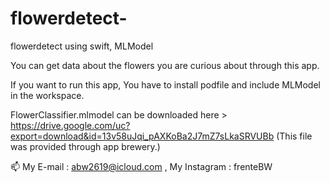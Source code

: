 # flowerdetect-
flowerdetect using swift, MLModel

You can get data about the flowers you are curious about through this app.

If you want to run this app, You have to install podfile and include MLModel in the workspace. 

FlowerClassifier.mlmodel can be downloaded here > https://drive.google.com/uc?export=download&id=13v58uJqi_pAXKoBa2J7mZ7sLkaSRVUBb (This file was provided through app brewery.)

📫 My E-mail : abw2619@icloud.com , My Instagram : frenteBW
